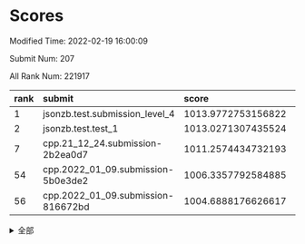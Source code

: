 # Scores

Modified Time: 2022-02-19 16:00:09

Submit Num: 207

All Rank Num: 221917

| rank |               submit               |       score        |       sigma        | pk_num |
| :--- | :--------------------------------- | :----------------- | :----------------- | :----- |
| 1    | jsonzb.test.submission_level_4     | 1013.9772753156822 | 0.8346884008897567 | 4288   |
| 2    | jsonzb.test.test_1                 | 1013.0271307435524 | 0.8325267796015569 | 4286   |
| 7    | cpp.21_12_24.submission-2b2ea0d7   | 1011.2574434732193 | 0.7930483476502598 | 4290   |
| 54   | cpp.2022_01_09.submission-5b0e3de2 | 1006.3357792584885 | 0.7196269740388043 | 4287   |
| 56   | cpp.2022_01_09.submission-816672bd | 1004.6888176626617 | 0.710671746809929  | 4288   |


<details>
<summary>全部</summary>

| rank |                 submit                 |       score        |       sigma        | pk_num |
| :--- | :------------------------------------- | :----------------- | :----------------- | :----- |
| 1    | jsonzb.test.submission_level_4         | 1013.9772753156822 | 0.8346884008897567 | 4288   |
| 2    | jsonzb.test.test_1                     | 1013.0271307435524 | 0.8325267796015569 | 4286   |
| 3    | gobigger.level_3.submission_level_3_4  | 1012.3089546707702 | 0.7782071891191479 | 4285   |
| 4    | gobigger.level_3.submission_level_3_32 | 1012.1494627794394 | 0.7731071917703279 | 4290   |
| 5    | gobigger.level_3.submission_level_3_48 | 1012.0883672422096 | 0.7738411739415587 | 4281   |
| 6    | gobigger.level_3.submission_level_3_2  | 1012.0174599917669 | 0.8005918723850369 | 4288   |
| 7    | cpp.21_12_24.submission-2b2ea0d7       | 1011.2574434732193 | 0.7930483476502598 | 4290   |
| 8    | gobigger.level_3.submission_level_3_22 | 1011.1437031389873 | 0.7569850883958222 | 4292   |
| 9    | gobigger.level_3.submission_level_3_25 | 1010.9509221466031 | 0.7768080982166533 | 4286   |
| 10   | gobigger.level_3.submission_level_3_7  | 1010.6695639663947 | 0.7722075696435806 | 4290   |
| 11   | gobigger.level_3.submission_level_3_34 | 1010.6501626756894 | 0.7505046090240558 | 4289   |
| 12   | gobigger.level_3.submission_level_3_0  | 1010.6166940839443 | 0.7550599000136307 | 4290   |
| 13   | gobigger.level_3.submission_level_3_10 | 1010.5515023051045 | 0.7614678819034315 | 4285   |
| 14   | gobigger.level_3.submission_level_3_5  | 1010.547515191269  | 0.7713709414323131 | 4291   |
| 15   | gobigger.level_3.submission_level_3_35 | 1010.5070108269614 | 0.7815331789246384 | 4286   |
| 16   | gobigger.level_3.submission_level_3_9  | 1010.4823606513472 | 0.7632495011043395 | 4287   |
| 17   | gobigger.level_3.submission_level_3_1  | 1010.4606766357124 | 0.7712761987887863 | 4287   |
| 18   | gobigger.level_3.submission_level_3_12 | 1010.4496576895174 | 0.753079765223764  | 4289   |
| 19   | gobigger.level_3.submission_level_3_19 | 1010.4203591765414 | 0.7647780181572492 | 4292   |
| 20   | gobigger.level_3.submission_level_3_39 | 1010.3700247268148 | 0.7656937986429107 | 4290   |
| 21   | gobigger.level_3.submission_level_3_27 | 1010.3234864411182 | 0.7704900429511885 | 4290   |
| 22   | gobigger.level_3.submission_level_3_36 | 1010.2908641426604 | 0.7379348188393934 | 4289   |
| 23   | gobigger.level_3.submission_level_3_14 | 1010.263961237242  | 0.7663294889879549 | 4293   |
| 24   | gobigger.level_3.submission_level_3_8  | 1010.2220828201382 | 0.7716339152130848 | 4286   |
| 25   | gobigger.level_3.submission_level_3_18 | 1010.1819898049774 | 0.7666509738608165 | 4288   |
| 26   | gobigger.level_3.submission_level_3_33 | 1010.1813117545315 | 0.7541015030911502 | 4286   |
| 27   | gobigger.level_3.submission_level_3_37 | 1010.052790041596  | 0.7543155484837848 | 4290   |
| 28   | gobigger.level_3.submission_level_3_47 | 1010.0343120228023 | 0.7703307077093399 | 4286   |
| 29   | gobigger.level_3.submission_level_3_40 | 1010.0318907105207 | 0.758056852162352  | 4287   |
| 30   | gobigger.level_3.submission_level_3_44 | 1010.0165962179523 | 0.7727313924691852 | 4290   |
| 31   | gobigger.level_3.submission_level_3_28 | 1010.0025690607401 | 0.7609886296970836 | 4289   |
| 32   | gobigger.level_3.submission_level_3_11 | 1009.9636253628397 | 0.7432115025689989 | 4285   |
| 33   | gobigger.level_3.submission_level_3_38 | 1009.9206649453578 | 0.7513801701595464 | 4283   |
| 34   | gobigger.level_3.submission_level_3_31 | 1009.9020006073303 | 0.7731529754761778 | 4291   |
| 35   | gobigger.level_3.submission_level_3_46 | 1009.8864129347864 | 0.766256524864882  | 4287   |
| 36   | gobigger.level_3.submission_level_3_15 | 1009.688834492367  | 0.7588357715520674 | 4289   |
| 37   | gobigger.level_3.submission_level_3_17 | 1009.6638365921822 | 0.7382831342766873 | 4281   |
| 38   | gobigger.level_3.submission_level_3_21 | 1009.5836512623072 | 0.7672126063789682 | 4288   |
| 39   | gobigger.level_3.submission_level_3_42 | 1009.5800515987668 | 0.7509173722408283 | 4291   |
| 40   | gobigger.level_3.submission_level_3_23 | 1009.4384681417971 | 0.7414839731966159 | 4288   |
| 41   | gobigger.level_3.submission_level_3_49 | 1009.3567226586267 | 0.7570025138920609 | 4286   |
| 42   | gobigger.level_3.submission_level_3_30 | 1009.2885778423819 | 0.7720880626551467 | 4293   |
| 43   | gobigger.level_3.submission_level_3_29 | 1009.2245415394599 | 0.7316820390288572 | 4292   |
| 44   | gobigger.level_3.submission_level_3_16 | 1009.2012256065719 | 0.7612555180737822 | 4283   |
| 45   | gobigger.level_3.submission_level_3_13 | 1009.1605574183131 | 0.7523637615654757 | 4287   |
| 46   | gobigger.level_3.submission_level_3_45 | 1009.1218817199284 | 0.7503553034341339 | 4286   |
| 47   | gobigger.level_3.submission_level_3_3  | 1008.933610774601  | 0.7586441669474336 | 4285   |
| 48   | gobigger.level_3.submission_level_3_26 | 1008.9159040425825 | 0.7539739123272986 | 4288   |
| 49   | gobigger.level_3.submission_level_3_43 | 1008.8621212666984 | 0.7556168696750896 | 4286   |
| 50   | gobigger.level_3.submission_level_3_24 | 1008.8474676791255 | 0.7754638207240061 | 4284   |
| 51   | gobigger.level_3.submission_level_3_6  | 1008.7274812175261 | 0.7441798122726762 | 4289   |
| 52   | gobigger.level_3.submission_level_3_41 | 1008.5558541133541 | 0.7632602596200603 | 4289   |
| 53   | gobigger.level_3.submission_level_3_20 | 1008.4212199624685 | 0.7274595905839594 | 4284   |
| 54   | cpp.2022_01_09.submission-5b0e3de2     | 1006.3357792584885 | 0.7196269740388043 | 4287   |
| 55   | gobigger.level_1.submission_level_1_7  | 1004.7869987359663 | 0.7231558850800397 | 4288   |
| 56   | cpp.2022_01_09.submission-816672bd     | 1004.6888176626617 | 0.710671746809929  | 4288   |
| 57   | gobigger.level_1.submission_level_1_15 | 1004.5404100613806 | 0.7116901958600865 | 4285   |
| 58   | gobigger.level_1.submission_level_1_24 | 1004.4385653492532 | 0.724374014900059  | 4289   |
| 59   | gobigger.level_1.submission_level_1_36 | 1004.3407568379722 | 0.7217922644810941 | 4286   |
| 60   | gobigger.level_1.submission_level_1_21 | 1004.3146581639259 | 0.719911634839011  | 4290   |
| 61   | gobigger.level_1.submission_level_1_40 | 1004.2748557695468 | 0.7204231013348026 | 4293   |
| 62   | gobigger.level_1.submission_level_1_23 | 1004.197395133191  | 0.7220396147645742 | 4288   |
| 63   | gobigger.level_1.submission_level_1_34 | 1004.1756221772803 | 0.7222559112671375 | 4291   |
| 64   | gobigger.level_1.submission_level_1_8  | 1004.1301424966668 | 0.706683776623751  | 4288   |
| 65   | gobigger.level_1.submission_level_1_29 | 1004.1123483805577 | 0.7255965820926993 | 4288   |
| 66   | gobigger.level_1.submission_level_1_17 | 1004.0827932597972 | 0.7189771016157486 | 4289   |
| 67   | gobigger.level_1.submission_level_1_28 | 1004.0721060249562 | 0.7115212852357575 | 4292   |
| 68   | gobigger.level_1.submission_level_1_33 | 1003.8740840865958 | 0.7124001481180705 | 4285   |
| 69   | gobigger.level_1.submission_level_1_44 | 1003.8401554157618 | 0.7245700914161443 | 4288   |
| 70   | gobigger.level_1.submission_level_1_47 | 1003.7645571288956 | 0.7165154516870906 | 4294   |
| 71   | gobigger.level_1.submission_level_1_45 | 1003.6707358771065 | 0.7201491321789565 | 4287   |
| 72   | gobigger.level_1.submission_level_1_18 | 1003.6401148638718 | 0.710780360886191  | 4288   |
| 73   | gobigger.level_1.submission_level_1_0  | 1003.6098370754444 | 0.7209814409305273 | 4288   |
| 74   | gobigger.level_1.submission_level_1_22 | 1003.5734439652907 | 0.7264227044496794 | 4289   |
| 75   | gobigger.level_1.submission_level_1_48 | 1003.539822924929  | 0.7195760225529617 | 4289   |
| 76   | gobigger.level_1.submission_level_1_25 | 1003.5354121935864 | 0.7169927233322106 | 4293   |
| 77   | gobigger.level_1.submission_level_1_42 | 1003.5043600033433 | 0.7176321044032113 | 4290   |
| 78   | gobigger.level_1.submission_level_1_38 | 1003.338978074087  | 0.7114786836654037 | 4284   |
| 79   | gobigger.level_1.submission_level_1_31 | 1003.3387782386026 | 0.7199310196281665 | 4293   |
| 80   | gobigger.level_1.submission_level_1_37 | 1003.3126697066857 | 0.7065351993755423 | 4288   |
| 81   | gobigger.level_1.submission_level_1_3  | 1003.282455002598  | 0.7177421643510823 | 4288   |
| 82   | gobigger.level_1.submission_level_1_13 | 1003.2464394495108 | 0.7129112315546231 | 4288   |
| 83   | gobigger.level_1.submission_level_1_20 | 1003.2223480353698 | 0.7159219281827744 | 4292   |
| 84   | gobigger.level_1.submission_level_1_5  | 1003.185406793463  | 0.721434768779422  | 4289   |
| 85   | gobigger.level_1.submission_level_1_43 | 1003.0470610935948 | 0.7110554647752759 | 4281   |
| 86   | gobigger.level_1.submission_level_1_39 | 1003.0219106037875 | 0.7106599063551388 | 4282   |
| 87   | gobigger.level_1.submission_level_1_49 | 1002.9653594377244 | 0.7033994867802009 | 4288   |
| 88   | gobigger.level_1.submission_level_1_30 | 1002.9533435850536 | 0.7162406083150642 | 4296   |
| 89   | gobigger.level_1.submission_level_1_35 | 1002.9489823946785 | 0.7098444686408604 | 4285   |
| 90   | gobigger.level_1.submission_level_1_41 | 1002.8746911386734 | 0.70566392306642   | 4289   |
| 91   | gobigger.level_1.submission_level_1_11 | 1002.7137004949903 | 0.726900812951863  | 4289   |
| 92   | gobigger.level_1.submission_level_1_10 | 1002.6867276294464 | 0.7114558542368181 | 4285   |
| 93   | gobigger.level_1.submission_level_1_16 | 1002.5763754391072 | 0.7115795179624097 | 4290   |
| 94   | gobigger.level_1.submission_level_1_12 | 1002.5760608514653 | 0.7155796428490149 | 4292   |
| 95   | gobigger.level_1.submission_level_1_1  | 1002.555264210399  | 0.7205104731556454 | 4285   |
| 96   | gobigger.level_1.submission_level_1_9  | 1002.5407009556777 | 0.7225569075273942 | 4288   |
| 97   | gobigger.level_1.submission_level_1_26 | 1002.4107070269326 | 0.7134423774848507 | 4287   |
| 98   | gobigger.level_1.submission_level_1_14 | 1002.3541213603879 | 0.7303001991983066 | 4285   |
| 99   | gobigger.level_1.submission_level_1_32 | 1002.2843346439807 | 0.7077081789004125 | 4290   |
| 100  | gobigger.level_1.submission_level_1_2  | 1002.2348984591583 | 0.717277925593553  | 4287   |
| 101  | gobigger.level_1.submission_level_1_19 | 1002.0028359771575 | 0.7132996946255556 | 4288   |
| 102  | gobigger.level_1.submission_level_1_27 | 1001.9928640604269 | 0.7095315756191564 | 4287   |
| 103  | gobigger.level_1.submission_level_1_46 | 1001.8408103610071 | 0.704091510116538  | 4290   |
| 104  | gobigger.level_1.submission_level_1_6  | 1001.8352839410139 | 0.7161318622211464 | 4289   |
| 105  | gobigger.level_1.submission_level_1_4  | 1001.5020114592172 | 0.7106661503636221 | 4286   |
| 106  | gobigger.random.submission_random_41   | 997.7414602021516  | 0.7150765667273576 | 4283   |
| 107  | gobigger.random.submission_random_40   | 997.2422207296732  | 0.7042667213585062 | 4294   |
| 108  | gobigger.random.submission_random_48   | 997.0725839417445  | 0.709278466526967  | 4288   |
| 109  | gobigger.random.submission_random_37   | 997.0517152978526  | 0.7141129954735503 | 4286   |
| 110  | gobigger.random.submission_random_34   | 997.0362253034167  | 0.7195776259547846 | 4287   |
| 111  | gobigger.random.submission_random_42   | 996.895786042983   | 0.7112016974409033 | 4288   |
| 112  | gobigger.random.submission_random_2    | 996.854975547586   | 0.7218031572639076 | 4291   |
| 113  | gobigger.random.submission_random_21   | 996.7884753161306  | 0.6941255480246702 | 4287   |
| 114  | gobigger.random.submission_random_44   | 996.7714645906174  | 0.7073109640229147 | 4294   |
| 115  | gobigger.random.submission_random_28   | 996.7622231834472  | 0.7198545645805088 | 4288   |
| 116  | gobigger.random.submission_random_17   | 996.7525400347345  | 0.7014305978610538 | 4288   |
| 117  | gobigger.random.submission_random_6    | 996.6557985037323  | 0.7146337216537416 | 4285   |
| 118  | gobigger.random.submission_random_38   | 996.6451673910493  | 0.6945250593515339 | 4288   |
| 119  | gobigger.random.submission_random_10   | 996.6011755010796  | 0.7096146503632501 | 4284   |
| 120  | gobigger.random.submission_random_49   | 996.6004878180252  | 0.7124178440453375 | 4289   |
| 121  | gobigger.random.submission_random_47   | 996.5897061367565  | 0.7059555265290097 | 4282   |
| 122  | gobigger.random.submission_random_7    | 996.5205527530038  | 0.7066431919868457 | 4283   |
| 123  | gobigger.random.submission_random_23   | 996.4218359790625  | 0.6943938033854731 | 4283   |
| 124  | gobigger.random.submission_random_5    | 996.4149703215053  | 0.7165470702954215 | 4288   |
| 125  | gobigger.random.submission_random_36   | 996.4045771021654  | 0.7168759606545684 | 4281   |
| 126  | gobigger.random.submission_random_14   | 996.3048261695044  | 0.6969699176583974 | 4284   |
| 127  | gobigger.random.submission_random_33   | 996.1914053977475  | 0.7187382586016875 | 4289   |
| 128  | gobigger.random.submission_random_35   | 996.0423071391168  | 0.7018512796769458 | 4294   |
| 129  | gobigger.random.submission_random_46   | 995.9735858701828  | 0.7172503207917449 | 4288   |
| 130  | gobigger.random.submission_random_3    | 995.9470964153835  | 0.7183621916054803 | 4290   |
| 131  | gobigger.random.submission_random_25   | 995.8499939585395  | 0.7092570057256193 | 4290   |
| 132  | gobigger.random.submission_random_16   | 995.6880497535585  | 0.7183950401231599 | 4288   |
| 133  | gobigger.random.submission_random_12   | 995.6628442024644  | 0.709340250237452  | 4287   |
| 134  | gobigger.random.submission_random_4    | 995.6324390953697  | 0.7179083252733832 | 4285   |
| 135  | gobigger.random.submission_random_24   | 995.6071730610834  | 0.7136397017914375 | 4288   |
| 136  | gobigger.random.submission_random_20   | 995.4858076267424  | 0.75071879170042   | 4294   |
| 137  | gobigger.random.submission_random_31   | 995.4563246489894  | 0.7056891538342239 | 4288   |
| 138  | gobigger.random.submission_random_15   | 995.4360795068803  | 0.7069729535845102 | 4290   |
| 139  | gobigger.random.submission_random_19   | 995.4086852411966  | 0.7107091041613289 | 4292   |
| 140  | gobigger.random.submission_random_22   | 995.360769450836   | 0.7044547529987012 | 4290   |
| 141  | gobigger.random.submission_random_9    | 995.2603791884254  | 0.7146168517550289 | 4289   |
| 142  | gobigger.random.submission_random_18   | 995.2526031232226  | 0.7098417926015426 | 4289   |
| 143  | gobigger.random.submission_random_13   | 995.2209104775819  | 0.713256291688831  | 4295   |
| 144  | gobigger.random.submission_random_30   | 995.1833406386606  | 0.7259985822192504 | 4287   |
| 145  | gobigger.random.submission_random_27   | 995.1829111292576  | 0.7252370828353569 | 4288   |
| 146  | gobigger.random.submission_random_26   | 995.0013789483914  | 0.7160222412088867 | 4283   |
| 147  | gobigger.random.submission_random_39   | 994.930659846618   | 0.7338233478357928 | 4289   |
| 148  | gobigger.random.submission_random_11   | 994.8048513923547  | 0.7244828029928244 | 4287   |
| 149  | gobigger.random.submission_random_43   | 994.7406019660234  | 0.7143428402149737 | 4287   |
| 150  | gobigger.random.submission_random_29   | 994.6892904277177  | 0.7160421078491094 | 4287   |
| 151  | gobigger.random.submission_random_8    | 994.5503561082257  | 0.7220369421442121 | 4291   |
| 152  | gobigger.random.submission_random_0    | 994.478703630566   | 0.7159992167361109 | 4284   |
| 153  | gobigger.random.submission_random_45   | 994.4054452096265  | 0.7176867226521069 | 4291   |
| 154  | gobigger.random.submission_random_1    | 994.3560730168538  | 0.71055051680078   | 4289   |
| 155  | gobigger.level_2.submission_level_2_24 | 994.2291471134631  | 0.7341226740235925 | 4290   |
| 156  | gobigger.random.submission_random_32   | 994.1567706384195  | 0.7137770516113202 | 4290   |
| 157  | gobigger.level_2.submission_level_2_37 | 994.0531118762268  | 0.7453729007890749 | 4290   |
| 158  | gobigger.level_2.submission_level_2_17 | 993.970021851745   | 0.7318006338814609 | 4290   |
| 159  | gobigger.level_2.submission_level_2_27 | 993.781318081464   | 0.722737051017186  | 4292   |
| 160  | gobigger.level_2.submission_level_2_40 | 993.4299545908592  | 0.7193126011283798 | 4294   |
| 161  | gobigger.level_2.submission_level_2_10 | 993.1394667426365  | 0.7481585647384829 | 4290   |
| 162  | gobigger.level_2.submission_level_2_39 | 993.0153368710895  | 0.7518440020312924 | 4288   |
| 163  | gobigger.level_2.submission_level_2_30 | 992.8732462368675  | 0.7462190794063988 | 4286   |
| 164  | gobigger.level_2.submission_level_2_29 | 992.8474403380686  | 0.7422321343613488 | 4291   |
| 165  | gobigger.level_2.submission_level_2_11 | 992.7691171953121  | 0.7193661584226725 | 4292   |
| 166  | gobigger.level_2.submission_level_2_33 | 992.7491487853544  | 0.7487333870078953 | 4287   |
| 167  | gobigger.level_2.submission_level_2_2  | 992.7244099520432  | 0.7387849906034928 | 4292   |
| 168  | gobigger.level_2.submission_level_2_38 | 992.6744724620862  | 0.7317501687405233 | 4287   |
| 169  | gobigger.level_2.submission_level_2_0  | 992.6741891927492  | 0.7210554517824133 | 4284   |
| 170  | gobigger.level_2.submission_level_2_23 | 992.6501548274116  | 0.7289400481138867 | 4291   |
| 171  | gobigger.level_2.submission_level_2_20 | 992.646699063667   | 0.7500571519385526 | 4289   |
| 172  | gobigger.level_2.submission_level_2_6  | 992.6236345646286  | 0.7383727829000426 | 4289   |
| 173  | gobigger.level_2.submission_level_2_8  | 992.5623848434876  | 0.765201597366101  | 4287   |
| 174  | gobigger.level_2.submission_level_2_34 | 992.5493355012234  | 0.7531233757738072 | 4290   |
| 175  | gobigger.level_2.submission_level_2_13 | 992.4662645935409  | 0.7348280981460298 | 4286   |
| 176  | gobigger.level_2.submission_level_2_22 | 992.3690710035489  | 0.7587955246068289 | 4293   |
| 177  | gobigger.level_2.submission_level_2_9  | 992.2670517297697  | 0.7482796387983074 | 4289   |
| 178  | gobigger.level_2.submission_level_2_7  | 992.2399508483162  | 0.7467995301672284 | 4284   |
| 179  | gobigger.level_2.submission_level_2_15 | 992.2045358171395  | 0.7453933138457859 | 4292   |
| 180  | gobigger.level_2.submission_level_2_49 | 992.1935724090075  | 0.7387473177372743 | 4288   |
| 181  | gobigger.level_2.submission_level_2_41 | 992.1494829783757  | 0.7455496968738543 | 4290   |
| 182  | gobigger.level_2.submission_level_2_28 | 991.9971349533852  | 0.7399270160208345 | 4287   |
| 183  | gobigger.level_2.submission_level_2_31 | 991.990437575587   | 0.7365504657006298 | 4289   |
| 184  | gobigger.level_2.submission_level_2_32 | 991.8707306889155  | 0.7374997638986668 | 4289   |
| 185  | gobigger.level_2.submission_level_2_42 | 991.8112079786968  | 0.7455259600835014 | 4284   |
| 186  | gobigger.level_2.submission_level_2_47 | 991.739273251617   | 0.7552100244834716 | 4290   |
| 187  | gobigger.level_2.submission_level_2_26 | 991.7042330689609  | 0.7682432228522369 | 4290   |
| 188  | gobigger.level_2.submission_level_2_16 | 991.6952030466251  | 0.7438015861489694 | 4287   |
| 189  | gobigger.level_2.submission_level_2_43 | 991.6744346786443  | 0.7608395572108362 | 4288   |
| 190  | gobigger.level_2.submission_level_2_4  | 991.6180436004292  | 0.7375140520482765 | 4286   |
| 191  | gobigger.level_2.submission_level_2_46 | 991.5637414206799  | 0.7476662753942274 | 4291   |
| 192  | gobigger.level_2.submission_level_2_5  | 991.4426614355991  | 0.7515353420716735 | 4293   |
| 193  | gobigger.level_2.submission_level_2_25 | 991.3583838959917  | 0.7492643852129693 | 4289   |
| 194  | gobigger.level_2.submission_level_2_12 | 991.2873090037314  | 0.7666410096577845 | 4291   |
| 195  | gobigger.level_2.submission_level_2_36 | 991.2226482716937  | 0.758077043622469  | 4288   |
| 196  | gobigger.level_2.submission_level_2_1  | 991.0606006644321  | 0.7471522867834893 | 4287   |
| 197  | gobigger.level_2.submission_level_2_21 | 990.9871168632715  | 0.7457280981321868 | 4290   |
| 198  | gobigger.level_2.submission_level_2_18 | 990.7481368017715  | 0.7654788966153765 | 4293   |
| 199  | gobigger.level_2.submission_level_2_45 | 990.7402092142795  | 0.7637225130107386 | 4291   |
| 200  | gobigger.level_2.submission_level_2_35 | 990.6742686126137  | 0.7685552496604237 | 4287   |
| 201  | gobigger.level_2.submission_level_2_48 | 990.596983295222   | 0.7734924737797392 | 4286   |
| 202  | gobigger.level_2.submission_level_2_19 | 990.5584800497605  | 0.7401831543362041 | 4288   |
| 203  | gobigger.level_2.submission_level_2_44 | 990.4819598216062  | 0.7567100437836471 | 4291   |
| 204  | gobigger.level_2.submission_level_2_3  | 990.3745915386505  | 0.7759989732962295 | 4291   |
| 205  | gobigger.level_2.submission_level_2_14 | 989.6630078982374  | 0.7458596420440217 | 4287   |
| 206  | gobigger.none.submission_none_1        | 978.9091601331264  | 1.219250401705196  | 4285   |
| 207  | gobigger.none.submission_none_0        | 977.255488275248   | 1.3440971174325003 | 4287   |

</details>